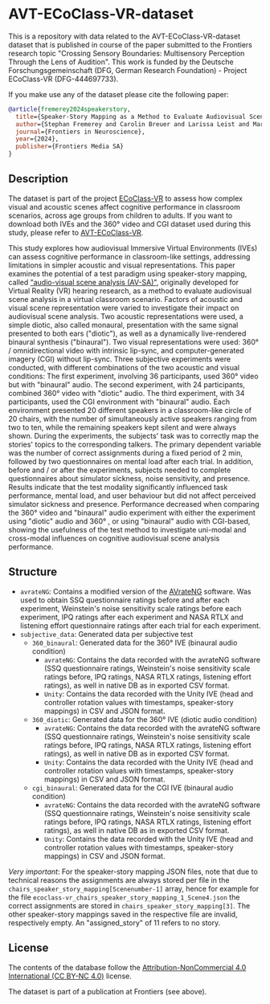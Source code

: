 # AVT-ECoClass-VR-dataset

This is a repository with data related to the AVT-ECoClass-VR-dataset dataset that is published in course of the paper submitted to the Frontiers research topic "Crossing Sensory Boundaries: Multisensory Perception Through the Lens of Audition".
This work is funded by the Deutsche Forschungsgemeinschaft (DFG, German Research Foundation) - Project ECoClass-VR (DFG-444697733).

If you make use any of the dataset please cite the following paper:

```bibtex
@article{fremerey2024speakerstory,
  title={Speaker-Story Mapping as a Method to Evaluate Audiovisual Scene Analysis in a Virtual Classroom Scenario},
  author={Stephan Fremerey and Carolin Breuer and Larissa Leist and Maria Klatte and Janina Fels and Alexander Raake},
  journal={Frontiers in Neuroscience},
  year={2024},
  publisher={Frontiers Media SA}
}
```

## Description
The dataset is part of the project [ECoClass-VR](https://www.tu-ilmenau.de/en/university/departments/department-of-electrical-engineering-and-information-technology/profile/institutes-and-groups/audiovisual-technology-group/research/dfg-projekt-ecoclass-vr) to assess how complex visual and acoustic scenes affect cognitive performance in classroom scenarios, across age groups from children to adults.
If you want to download both IVEs and the 360° video and CGI dataset used during this study, please refer to [AVT-ECoClass-VR](https://github.com/Telecommunication-Telemedia-Assessment/AVT-ECoClass-VR).

This study explores how audiovisual Immersive Virtual Environments (IVEs) can assess cognitive performance in classroom-like settings, addressing limitations in simpler acoustic and visual representations.
This paper examines the potential of a test paradigm using speaker-story mapping, called ["audio-visual scene analysis (AV-SA)"](https://backend.orbit.dtu.dk/ws/portalfiles/portal/192631885/001189.pdf), originally developed for Virtual Reality (VR) hearing research, as a method to evaluate audiovisual scene analysis in a virtual classroom scenario.
Factors of acoustic and visual scene representation were varied to investigate their impact on audiovisual scene analysis.
Two acoustic representations were used, a simple diotic, also called monaural, presentation with the same signal presented to both ears ("diotic"), as well as a dynamically live-rendered binaural synthesis ("binaural").
Two visual representations were used: 360° / omnidirectional video with intrinsic lip-sync, and computer-generated imagery (CGI) without lip-sync.
Three subjective experiments were conducted, with different combinations of the two acoustic and visual conditions: The first experiment, involving 36 participants, used 360° video but with "binaural" audio.
The second experiment, with 24 participants, combined 360° video with "diotic" audio.
The third experiment, with 34 participants, used the CGI environment with "binaural" audio.
Each environment presented 20 different speakers in a classroom-like circle of 20 chairs, with the number of simultaneously active speakers ranging from two to ten, while the remaining speakers kept silent and were always shown.
During the experiments, the subjects' task was to correctly map the stories' topics to the corresponding talkers.
The primary dependent variable was the number of correct assignments during a fixed period of 2 min, followed by two questionnaires on mental load after each trial.
In addition, before and / or after the experiments, subjects needed to complete questionnaires about simulator sickness, noise sensitivity, and presence.
Results indicate that the test modality significantly influenced task performance, mental load, and user behaviour but did not affect perceived simulator sickness and presence.
Performance decreased when comparing the 360° video and "binaural" audio experiment with either the experiment using "diotic" audio and 360° , or using "binaural" audio with CGI-based, showing the usefulness of the test method to investigate uni-modal and cross-modal influences on cognitive audiovisual scene analysis performance.

## Structure
* `avrateNG`: Contains a modified version of the [AVrateNG](https://github.com/Telecommunication-Telemedia-Assessment/avrateNG) software. Was used to obtain SSQ questionnaire ratings before and after each experiment, Weinstein's noise sensitivity scale ratings before each experiment, IPQ ratings after each experiment and NASA RTLX and listening effort questionnaire ratings after each trial for each experiment.
* `subjective_data`: Generated data per subjective test
    * `360_binaural`: Generated data for the 360° IVE (binaural audio condition)
        * `avrateNG`: Contains the data recorded with the avrateNG software (SSQ questionnaire ratings, Weinstein's noise sensitivity scale ratings before, IPQ ratings, NASA RTLX ratings, listening effort ratings), as well in native DB as in exported CSV format.
        * `Unity`: Contains the data recorded with the Unity IVE (head and controller rotation values with timestamps, speaker-story mappings) in CSV and JSON format.
    * `360_diotic`: Generated data for the 360° IVE (diotic audio condition)
        * `avrateNG`: Contains the data recorded with the avrateNG software (SSQ questionnaire ratings, Weinstein's noise sensitivity scale ratings before, IPQ ratings, NASA RTLX ratings, listening effort ratings), as well in native DB as in exported CSV format.
        * `Unity`: Contains the data recorded with the Unity IVE (head and controller rotation values with timestamps, speaker-story mappings) in CSV and JSON format.
    * `cgi_binaural`: Generated data for the CGI IVE (binaural audio condition)
        * `avrateNG`: Contains the data recorded with the avrateNG software (SSQ questionnaire ratings, Weinstein's noise sensitivity scale ratings before, IPQ ratings, NASA RTLX ratings, listening effort ratings), as well in native DB as in exported CSV format.
        * `Unity`: Contains the data recorded with the Unity IVE (head and controller rotation values with timestamps, speaker-story mappings) in CSV and JSON format.

*Very important*: For the speaker-story mapping JSON files, note that due to technical reasons the assignments are always stored per file in the `chairs_speaker_story_mapping[Scenenumber-1]` array, hence for example for the file `ecoclass-vr_chairs_speaker_story_mapping_1_Scene4.json` the correct assignments are stored in `chairs_speaker_story_mapping[3]`. The other speaker-story mappings saved in the respective file are invalid, respectively empty. An "assigned_story" of 11 refers to no story.

## License
The contents of the database follow the [Attribution-NonCommercial 4.0 International (CC BY-NC 4.0)](https://creativecommons.org/licenses/by-nc/4.0/) license.

The dataset is part of a publication at Frontiers (see above).